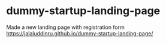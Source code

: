 # dummy-startup-landing-page
Made a new landing page with registration form
https://jalaluddinru.github.io/dummy-startup-landing-page/
